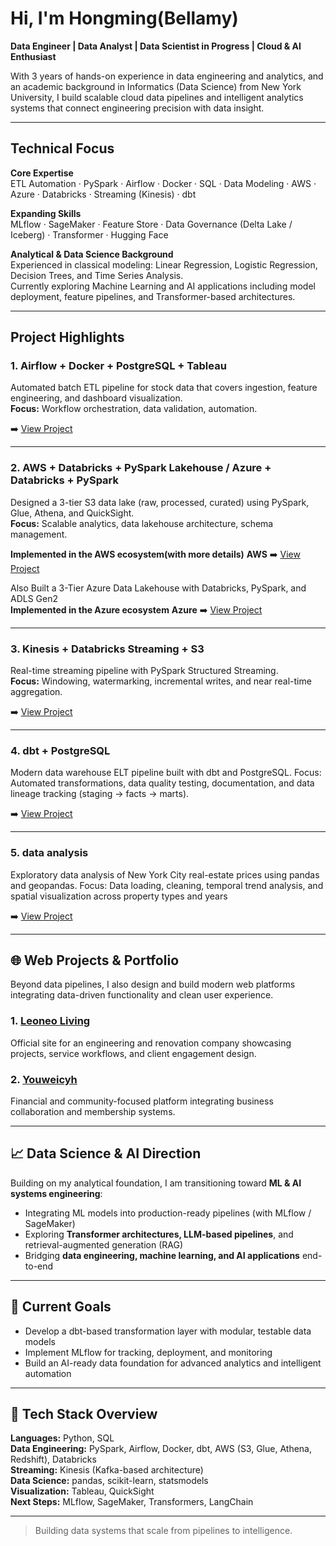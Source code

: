 #  Hi, I'm Hongming(Bellamy)

**Data Engineer | Data Analyst | Data Scientist in Progress | Cloud & AI Enthusiast**

With 3 years of hands-on experience in data engineering and analytics, and an academic background in Informatics (Data Science) from New York University, I build scalable cloud data pipelines and intelligent analytics systems that connect engineering precision with data insight.

---

## Technical Focus

**Core Expertise**  
ETL Automation · PySpark · Airflow · Docker · SQL · Data Modeling · AWS · Azure · Databricks · Streaming (Kinesis) · dbt

**Expanding Skills**  
MLflow · SageMaker · Feature Store · Data Governance (Delta Lake / Iceberg) · Transformer · Hugging Face

**Analytical & Data Science Background**  
Experienced in classical modeling: Linear Regression, Logistic Regression, Decision Trees, and Time Series Analysis.  
Currently exploring Machine Learning and AI applications including model deployment, feature pipelines, and Transformer-based architectures.

---

##  Project Highlights

### 1. Airflow + Docker + PostgreSQL + Tableau
Automated batch ETL pipeline for stock data that covers ingestion, feature engineering, and dashboard visualization.  
**Focus:** Workflow orchestration, data validation, automation.

➡️ [View Project](https://github.com/Bellamy0719/airflow-stock-pipeline)

---

### 2. AWS + Databricks + PySpark Lakehouse / Azure + Databricks + PySpark
Designed a 3-tier S3 data lake (raw, processed, curated) using PySpark, Glue, Athena, and QuickSight.  
**Focus:** Scalable analytics, data lakehouse architecture, schema management.

**Implemented in the AWS ecosystem(with more details)**
**AWS** ➡️ [View Project](https://github.com/Bellamy0719/aws-pyspark-data-lakehouse-pipeline)

Also Built a 3-Tier Azure Data Lakehouse with Databricks, PySpark, and ADLS Gen2  
**Implemented in the Azure ecosystem**
**Azure** ➡️ [View Project](https://github.com/Bellamy0719/azure_databricks_lakehouse_pipeline)

---

### 3. Kinesis + Databricks Streaming + S3
Real-time streaming pipeline with PySpark Structured Streaming.  
**Focus:** Windowing, watermarking, incremental writes, and near real-time aggregation.

➡️ [View Project](https://github.com/Bellamy0719/aws-kinesis-pyspark-streaming-pipeline)

---

### 4. dbt + PostgreSQL
Modern data warehouse ELT pipeline built with dbt and PostgreSQL.
Focus: Automated transformations, data quality testing, documentation, and data lineage tracking (staging → facts → marts).

➡️ [View Project](https://github.com/Bellamy0719/dbt-analytics-pipeline)

---

### 5. data analysis
Exploratory data analysis of New York City real-estate prices using pandas and geopandas.
Focus: Data loading, cleaning, temporal trend analysis, and spatial visualization across property types and years

➡️ [View Project](https://github.com/Bellamy0719/)

---

## 🌐 Web Projects & Portfolio

Beyond data pipelines, I also design and build modern web platforms integrating data-driven functionality and clean user experience.

### 1. [Leoneo Living](https://leoneoliving.com/)
Official site for an engineering and renovation company showcasing projects, service workflows, and client engagement design.

### 2. [Youweicyh](https://youweicyh.com/)
Financial and community-focused platform integrating business collaboration and membership systems.

---

## 📈 Data Science & AI Direction

Building on my analytical foundation, I am transitioning toward **ML & AI systems engineering**:  
- Integrating ML models into production-ready pipelines (with MLflow / SageMaker)  
- Exploring **Transformer architectures, LLM-based pipelines**, and retrieval-augmented generation (RAG)  
- Bridging **data engineering, machine learning, and AI applications** end-to-end

---

## 🧠 Current Goals
- Develop a dbt-based transformation layer with modular, testable data models  
- Implement MLflow for tracking, deployment, and monitoring  
- Build an AI-ready data foundation for advanced analytics and intelligent automation

---

## 🧩 Tech Stack Overview

**Languages:** Python, SQL  
**Data Engineering:** PySpark, Airflow, Docker, dbt, AWS (S3, Glue, Athena, Redshift), Databricks  
**Streaming:** Kinesis (Kafka-based architecture)  
**Data Science:** pandas, scikit-learn, statsmodels  
**Visualization:** Tableau, QuickSight  
**Next Steps:** MLflow, SageMaker, Transformers, LangChain

---

> Building data systems that scale from pipelines to intelligence.
